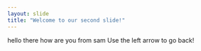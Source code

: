 ```yaml
---
layout: slide
title: "Welcome to our second slide!"
---
```

hello there how are you from sam
Use the left arrow to go back!
